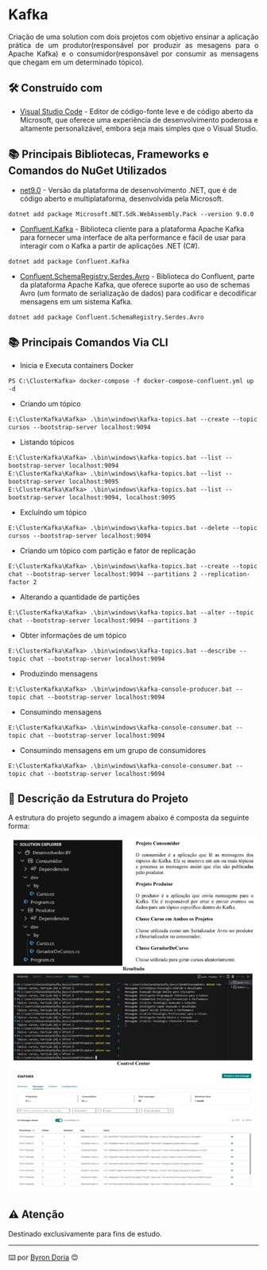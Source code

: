 # Kafka

<p align="justify"> 
Criação de uma solution com dois projetos com objetivo ensinar a aplicação prática de um produtor(responsável por produzir as mesagens para o Apache Kafka) e o consumidor(responsável por consumir as mensagens que chegam em um determinado tópico).
</p>

## 🛠️ Construído com 

* [Visual Studio Code](https://code.visualstudio.com/) - Editor de código-fonte leve e de código aberto da Microsoft, que oferece uma experiência de desenvolvimento poderosa e altamente personalizável, embora seja mais simples que o Visual Studio.

## 📚 Principais Bibliotecas, Frameworks e Comandos do NuGet Utilizados

* [net9.0](https://learn.microsoft.com/pt-br/dotnet/core/whats-new/dotnet-9/overview) - Versão da plataforma de desenvolvimento .NET, que é de código aberto e multiplataforma, desenvolvida pela Microsoft.
```
dotnet add package Microsoft.NET.Sdk.WebAssembly.Pack --version 9.0.0
```
* [Confluent.Kafka]() -  Biblioteca cliente para a plataforma Apache Kafka para fornecer uma interface de alta performance e fácil de usar para interagir com o Kafka a partir de aplicações .NET (C#).
```
dotnet add package Confluent.Kafka
```
* [Confluent.SchemaRegistry.Serdes.Avro]() - Biblioteca do Confluent, parte da plataforma Apache Kafka, que oferece suporte ao uso de schemas Avro (um formato de serialização de dados) para codificar e decodificar mensagens em um sistema Kafka.
```
dotnet add package Confluent.SchemaRegistry.Serdes.Avro
```

## 📚 Principais Comandos Via CLI

* Inicia e Executa containers Docker
```
PS C:\ClusterKafka> docker-compose -f docker-compose-confluent.yml up -d
```
* Criando um tópico
```
E:\ClusterKafka\Kafka> .\bin\windows\kafka-topics.bat --create --topic cursos --bootstrap-server localhost:9094
```
* Listando tópicos
```
E:\ClusterKafka\Kafka> .\bin\windows\kafka-topics.bat --list --bootstrap-server localhost:9094
E:\ClusterKafka\Kafka> .\bin\windows\kafka-topics.bat --list --bootstrap-server localhost:9095
E:\ClusterKafka\Kafka> .\bin\windows\kafka-topics.bat --list --bootstrap-server localhost:9094, localhost:9095
```
* Excluíndo um tópico
```
E:\ClusterKafka\Kafka> .\bin\windows\kafka-topics.bat --delete --topic cursos --bootstrap-server localhost:9094
```
* Criando um tópico com partição e fator de replicação
```
E:\ClusterKafka\Kafka> .\bin\windows\kafka-topics.bat --create --topic chat --bootstrap-server localhost:9094 --partitions 2 --replication-factor 2
```
* Alterando a quantidade de partições
```
E:\ClusterKafka\Kafka> .\bin\windows\kafka-topics.bat --alter --topic chat --bootstrap-server localhost:9094 --partitions 3
```
* Obter informações de um tópico
```
E:\ClusterKafka\Kafka> .\bin\windows\kafka-topics.bat --describe --topic chat --bootstrap-server localhost:9094
```
* Produzindo mensagens
```
E:\ClusterKafka\Kafka> .\bin\windows\kafka-console-producer.bat --topic chat --bootstrap-server localhost:9094
```
* Consumindo mensagens
```
E:\ClusterKafka\Kafka> .\bin\windows\kafka-console-consumer.bat --topic chat --bootstrap-server localhost:9094 
```
* Consumindo mensagens em um grupo de consumidores
```
E:\ClusterKafka\Kafka> .\bin\windows\kafka-console-consumer.bat --topic chat --bootstrap-server localhost:9094
```

## 🚧 Descrição da Estrutura do Projeto

A estrutura do projeto segundo a imagem abaixo é composta da seguinte forma:

![EstruturaDoProjeto](screenshots/estrutura.png)

## ⚠️ Atenção

Destinado exclusivamente para fins de estudo.

---
⌨️ por [Byron Doria](https://gist.github.com/lohhans) 😊
